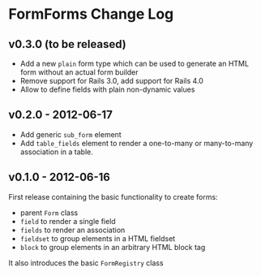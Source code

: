# FormForms Change Log

## v0.3.0 (to be released)

* Add a new `plain` form type which can be used to generate an HTML form
  without an actual form builder
* Remove support for Rails 3.0, add support for Rails 4.0
* Allow to define fields with plain non-dynamic values

## v0.2.0 - 2012-06-17

* Add generic `sub_form` element
* Add `table_fields` element to render a one-to-many or many-to-many
  association in a table.

## v0.1.0 - 2012-06-16

First release containing the basic functionality to create forms:

* parent `Form` class
* `field` to render a single field
* `fields` to render an association
* `fieldset` to group elements in a HTML fieldset
* `block` to group elements in an arbitrary HTML block tag

It also introduces the basic `FormRegistry` class
